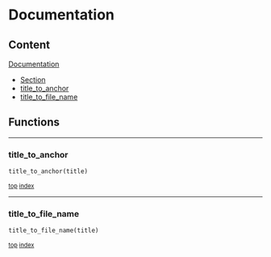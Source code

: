 # Documentation



## Content

[Documentation](documentation.md#documentation)
- [Section](section.md#section)
- [title_to_anchor](#title_to_anchor)
- [title_to_file_name](#title_to_file_name)



## Functions

----------
### title_to_anchor



``` python
title_to_anchor(title)
```



<sub>[top](#documentation) [index](index.md)</sub>



----------
### title_to_file_name



``` python
title_to_file_name(title)
```



<sub>[top](#documentation) [index](index.md)</sub>

